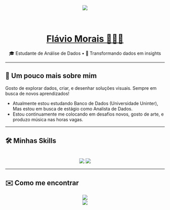 
<!-- Cabeçalho com emojis e apresentação rápida -->
<div align="center">
  <a href="https://git.io/typing-svg">
    <img src= https://readme-typing-svg.demolab.com?font=Syne&weight=800&pause=1000&color=FF883C&width=435&lines=%E2%99%A6+Bem-vindo+ao+meu+perfil!+%E2%99%A6>
</div>

<br>
<br>



<h1 align="center"<span style="color: inherit; text-decoration: none; font-weight: bold;">
    Flávio Morais 🧑🏾‍💻
  </a>
</span></h1>
<p align="center">  
  🎓 Estudante de Análise de Dados • 🚀 Transformando dados em insights  
</p>

---


## 💬 Um pouco mais sobre mim

Gosto de explorar dados, criar, e desenhar soluções visuais. Sempre em busca de novos aprendizados!

- Atualmente estou estudando Banco de Dados (Universidade Uninter), Mas estou em busca de estágio como Analista de Dados.
- Estou continuamente me colocando em desafios novos, gosto de arte, e produzo música nas horas vagas. 

---


## 🛠️ Minhas Skills

<br/>
<div align="center">
    <img src="https://skillicons.dev/icons?i=html,css" />
    <img src="https://skillicons.dev/icons?i=python,mysql" /><br>
</div>

---


## ✉️ Como me encontrar

<div align="center">
<a href="mailto:flaviomorais820@gmail.com">
    <img src="https://img.shields.io/badge/Email-brightgreen?style=flat&logo=maildotru&logoColor=%23FF883CFF&logoSize=big&color=%23000000FF&link=flaviomorais820%40gmail.com">
  </a> 
<br>

<a href= https://www.instagram.com/ogflavin7>
  <img src="https://img.shields.io/badge/Instagram-brightgreen?style=flat&logo=instagram&logoColor=%23FF883CFF&logoSize=mad&color=%23000000FF&link=https%3A%2F%2Fwww.instagram.com%2Fogflavin7">
</a>
</div>
